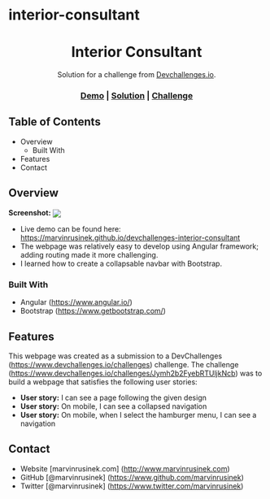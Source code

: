# interior-consultant

<h1 align="center">Interior Consultant</h1>

<div align="center">
   Solution for a challenge from <a href="http://devchallenges.io" target="_blank">Devchallenges.io</a>.
</div>

<div align="center">
  <h3>
    <a href="https://marvinrusinek.github.io/devchallenges-interior-consultant">Demo</a>
    <span> | </span>
    <a href="https://www.github.com/marvinrusinek/devchallenges-interior-consultant">Solution</a>
    <span> | </span>
    <a href="https://devchallenges.io/challenges/Jymh2b2FyebRTUljkNcb">Challenge</a>
  </h3>
</div>

## Table of Contents

- Overview
  - Built With
- Features
- Contact

<!-- OVERVIEW -->

## Overview

<b>Screenshot:</b> 
<img src="http://www.marvinrusinek.com/portfolio-projects/interior-consultant-screenshot.png" align="center">

- Live demo can be found here: https://marvinrusinek.github.io/devchallenges-interior-consultant
- The webpage was relatively easy to develop using Angular framework; adding routing made it more challenging.
- I learned how to create a collapsable navbar with Bootstrap.

### Built With
- Angular (https://www.angular.io/)
- Bootstrap (https://www.getbootstrap.com/)

## Features
This webpage was created as a submission to a DevChallenges (https://www.devchallenges.io/challenges) challenge. The challenge (https://www.devchallenges.io/challenges/Jymh2b2FyebRTUljkNcb) was to build a webpage that satisfies the following user stories:

- <b>User story:</b> I can see a page following the given design
- <b>User story:</b> On mobile, I can see a collapsed navigation
- <b>User story:</b> On mobile, when I select the hamburger menu, I can see a navigation

## Contact
- Website [marvinrusinek.com] (http://www.marvinrusinek.com)
- GitHub [@marvinrusinek] (https://www.github.com/marvinrusinek)
- Twitter [@marvinrusinek] (https://www.twitter.com/marvinrusinek)
